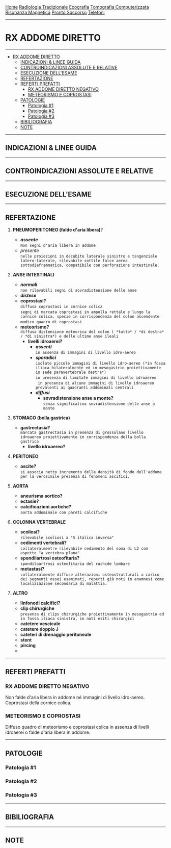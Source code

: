 <div class="topnav">
  <a href="https://sl-rad.github.io/SL-Rad-Vademecum">Home</a>
  <a href="https://sl-rad.github.io/SL-Rad-Vademecum/radiologia_tradizionale.html">Radiologia Tradizionale</a>
  <a href="https://sl-rad.github.io/SL-Rad-Vademecum/ecografia.html">Ecografia</a>
  <a href="https://sl-rad.github.io/SL-Rad-Vademecum/tomografia_computerizzata.html">Tomografia Computerizzata</a>
  <a href="https://sl-rad.github.io/SL-Rad-Vademecum/risonanza_magnetica.html">Risonanza Magnetica</a>
  <a href="https://sl-rad.github.io/SL-Rad-Vademecum/pronto_soccorso.html">Pronto Soccorso</a>
  <a href="https://sl-rad.github.io/SL-Rad-Vademecum/contatti.html">Telefoni</a>
</div>

- - -

# RX ADDOME DIRETTO

- - -

- [RX ADDOME DIRETTO](#rx-addome-diretto)
	- [INDICAZIONI & LINEE GUIDA](#indicazioni--linee-guida)
	- [CONTROINDICAZIONI ASSOLUTE E RELATIVE](#controindicazioni-assolute-e-relative)
	- [ESECUZIONE DELL'ESAME](#esecuzione-dellesame)
	- [REFERTAZIONE](#refertazione)
	- [REFERTI PREFATTI](#referti-prefatti)
		- [RX ADDOME DIRETTO NEGATIVO](#rx-addome-diretto-negativo)
		- [METEORISMO E COPROSTASI](#meteorismo-e-coprostasi)
	- [PATOLOGIE](#patologie)
		- [Patologia #1](#patologia-1)
		- [Patologia #2](#patologia-2)
		- [Patologia #3](#patologia-3)
	- [BIBILIOGRAFIA](#bibiliografia)
	- [NOTE](#note)

- - -

## INDICAZIONI & LINEE GUIDA

---

## CONTROINDICAZIONI ASSOLUTE E RELATIVE

---

## ESECUZIONE DELL'ESAME

---

## REFERTAZIONE

1. **PNEUMOPERITONEO (falde d'aria libera)**?
   - ***assente*** <br>`Non segni d'aria libera in addome`
   - *presente* <br>`nelle proiezioni in decubito laterale sinistro e tangenziale latero-laterale, rilevabile sottile falce aerea sottodiaframmatica, compatibile con perforazione intestinale.`

2. **ANSE INTESTINALI**
   - ***normali*** <br>`non rilevabili segni di sovradistensione delle anse`
   - ***distese***
   - **coprostasi?** <br>`diffusa coprostasi in cornice colica` <br> `segni di marcata coprostasi in ampolla rettale e lungo la cornice colica, specie in corrispondenza del colon ascendente` <br>`modico quadro di coprostasi`
   - **meteorismo?** <br>`diffusa distensione meteorica del colon ( *tutto* / *di destra* / *di sinistra*) e delle ultime anse ileali`
     - **livelli idroaerei?**
       - ***assenti*** <br>`in assenza di immagini di livello idro-aereo`
       - ***sporadici*** <br>`isolate piccole immagini di livello idro-aereo (*in fossa iliaca bilateralmente ed in mesogastrio proiettivamente in sede paravertebrale destra*)`<br>`in presenza di limitate immagini di livello idroaereo`<br>` in presenza di alcune immagini di livello idroaereo prevalenti ai quadranti addominali centrali`
       - ***diffusi***
         - **sovradistensione anse a monte?** <br>`senza significativa sovradistensione delle anse a monte`

3. **STOMACO (bolla gastrica)**
   - **gastrectasia?** <br>`marcata gastrectasia in presenza di grossolano livello idroaereo proiettivamente in corrispondenza della bolla gastrica`
     - **livello idroaereo?**

4. **PERITONEO**
   - **ascite?** <br>`si associa netto incremento della densità di fondo dell'addome per la verosimile presenza di fenomeni ascitici.`

5. **AORTA**
	- **aneurisma aortico?**
	- **ectasie?**
	- **calcificazioni aortiche?** <br>`aorta addominale con pareti calcifiche`

6. **COLONNA VERTEBRALE**
   - **scoliosi?** <br>`rilevabile scoliosi a "S italica inversa"`
   - **cedimenti vertebrali?** <br>`collateralmentre rilevabile cedimento del soma di L2 con aspetto "a vertebra plana"`
   - **spondilartrosi osteofitaria?** <br>`spondiloartrosi osteofitaria del rachide lombare`
   - **metastasi?** <br>`collateralmente diffuse alterazioni osteostrutturali a carico dei segmenti ossei esaminati, reperti già noti in anamnesi come localizzazione secondaria di malattia.`

7. **ALTRO**
   - **linfonodi calcifici?**
   - **clip chirurgiche** <br> `presenza di clips chirurgiche proiettivamente in mesogastrio ed in fossa iliaca sinistra, in noti esiti chirurgici`
   - **catetere vescicale**
   - **catetere doppio J**
   - **cateteri di drenaggio peritoneale**
   - **stent**
   - **pircing**
   - 

---

## REFERTI PREFATTI

### RX ADDOME DIRETTO NEGATIVO
Non falde d'aria libera in addome né immagini di livello idro-aereo. 
Coprostasi della cornice colica.

### METEORISMO E COPROSTASI
Diffuso quadro di meteorismo e coprostasi colica in assenza di livelli idroaerei o falde d'aria libera in addome.



---

## PATOLOGIE

### Patologia #1
### Patologia #2
### Patologia #3

---

## BIBILIOGRAFIA

---

## NOTE


